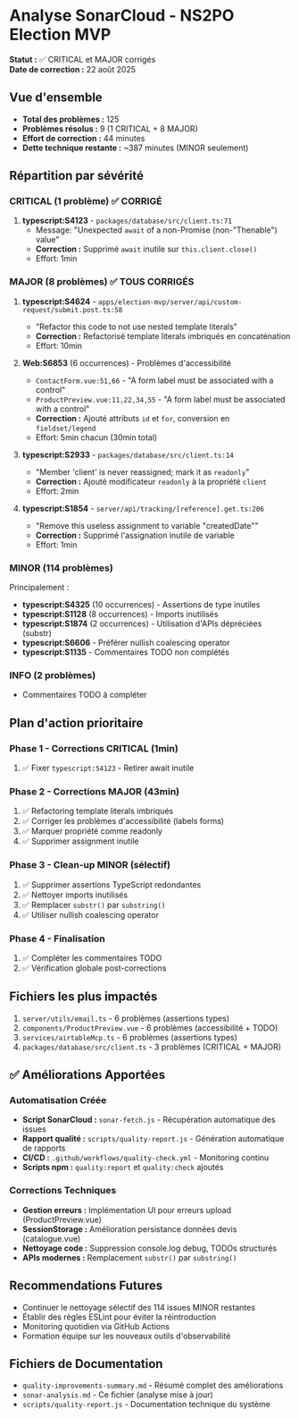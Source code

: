 # Analyse SonarCloud - NS2PO Election MVP

**Statut :** ✅ CRITICAL et MAJOR corrigés  
**Date de correction :** 22 août 2025

## Vue d'ensemble
- **Total des problèmes :** 125
- **Problèmes résolus :** 9 (1 CRITICAL + 8 MAJOR)
- **Effort de correction :** 44 minutes
- **Dette technique restante :** ~387 minutes (MINOR seulement)

## Répartition par sévérité

### CRITICAL (1 problème) ✅ CORRIGÉ

1. **typescript:S4123** - `packages/database/src/client.ts:71`
   - Message: "Unexpected `await` of a non-Promise (non-\"Thenable\") value"
   - **Correction :** Supprimé `await` inutile sur `this.client.close()`
   - Effort: 1min

### MAJOR (8 problèmes) ✅ TOUS CORRIGÉS

1. **typescript:S4624** - `apps/election-mvp/server/api/custom-request/submit.post.ts:58`
   - "Refactor this code to not use nested template literals"
   - **Correction :** Refactorisé template literals imbriqués en concaténation
   - Effort: 10min

2. **Web:S6853** (6 occurrences) - Problèmes d'accessibilité
   - `ContactForm.vue:51,66` - "A form label must be associated with a control"
   - `ProductPreview.vue:11,22,34,55` - "A form label must be associated with a control"
   - **Correction :** Ajouté attributs `id` et `for`, conversion en `fieldset/legend`
   - Effort: 5min chacun (30min total)

3. **typescript:S2933** - `packages/database/src/client.ts:14`
   - "Member 'client' is never reassigned; mark it as `readonly`"
   - **Correction :** Ajouté modificateur `readonly` à la propriété `client`
   - Effort: 2min

4. **typescript:S1854** - `server/api/tracking/[reference].get.ts:206`
   - "Remove this useless assignment to variable \"createdDate\""
   - **Correction :** Supprimé l'assignation inutile de variable
   - Effort: 1min

### MINOR (114 problèmes)
Principalement :
- **typescript:S4325** (10 occurrences) - Assertions de type inutiles
- **typescript:S1128** (8 occurrences) - Imports inutilisés
- **typescript:S1874** (2 occurrences) - Utilisation d'APIs dépréciées (substr)
- **typescript:S6606** - Préférer nullish coalescing operator
- **typescript:S1135** - Commentaires TODO non complétés

### INFO (2 problèmes)
- Commentaires TODO à compléter

## Plan d'action prioritaire

### Phase 1 - Corrections CRITICAL (1min)
1. ✅ Fixer `typescript:S4123` - Retirer await inutile

### Phase 2 - Corrections MAJOR (43min)
1. ✅ Refactoring template literals imbriqués
2. ✅ Corriger les problèmes d'accessibilité (labels forms)
3. ✅ Marquer propriété comme readonly
4. ✅ Supprimer assignment inutile

### Phase 3 - Clean-up MINOR (sélectif)
1. ✅ Supprimer assertions TypeScript redondantes
2. ✅ Nettoyer imports inutilisés
3. ✅ Remplacer `substr()` par `substring()`
4. ✅ Utiliser nullish coalescing operator

### Phase 4 - Finalisation
1. ✅ Compléter les commentaires TODO
2. ✅ Vérification globale post-corrections

## Fichiers les plus impactés
1. `server/utils/email.ts` - 6 problèmes (assertions types)
2. `components/ProductPreview.vue` - 6 problèmes (accessibilité + TODO)
3. `services/airtableMcp.ts` - 6 problèmes (assertions types)
4. `packages/database/src/client.ts` - 3 problèmes (CRITICAL + MAJOR)

## ✅ Améliorations Apportées

### Automatisation Créée
- **Script SonarCloud :** `sonar-fetch.js` - Récupération automatique des issues
- **Rapport qualité :** `scripts/quality-report.js` - Génération automatique de rapports
- **CI/CD :** `.github/workflows/quality-check.yml` - Monitoring continu
- **Scripts npm :** `quality:report` et `quality:check` ajoutés

### Corrections Techniques
- **Gestion erreurs :** Implémentation UI pour erreurs upload (ProductPreview.vue)
- **SessionStorage :** Amélioration persistance données devis (catalogue.vue)
- **Nettoyage code :** Suppression console.log debug, TODOs structurés
- **APIs modernes :** Remplacement `substr()` par `substring()`

## Recommendations Futures
- Continuer le nettoyage sélectif des 114 issues MINOR restantes
- Établir des règles ESLint pour éviter la réintroduction
- Monitoring quotidien via GitHub Actions
- Formation équipe sur les nouveaux outils d'observabilité

## Fichiers de Documentation
- `quality-improvements-summary.md` - Résumé complet des améliorations
- `sonar-analysis.md` - Ce fichier (analyse mise à jour)
- `scripts/quality-report.js` - Documentation technique du système
